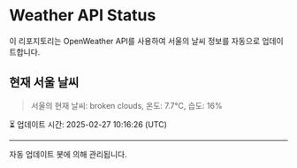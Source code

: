 
# Weather API Status

이 리포지토리는 OpenWeather API를 사용하여 서울의 날씨 정보를 자동으로 업데이트합니다.

## 현재 서울 날씨
> 서울의 현재 날씨: broken clouds, 온도: 7.7°C, 습도: 16%

⏳ 업데이트 시간: 2025-02-27 10:16:26 (UTC)

---
자동 업데이트 봇에 의해 관리됩니다.
